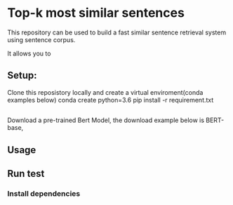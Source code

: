 # Top-k most similar sentences
This repository can be used to build a fast similar sentence retrieval system using sentence corpus.

It allows you to 

## Setup:
Clone this reposistory locally and create a virtual enviroment(conda examples below)
conda create python=3.6
pip install -r requirement.txt
##
Download a pre-trained Bert Model, the download example below is BERT-base, 

## Usage

## Run test


### Install dependencies

